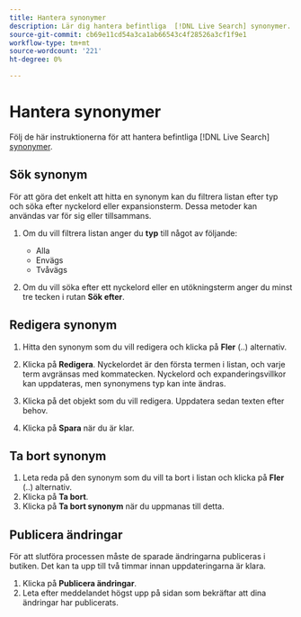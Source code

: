 ```yaml
---
title: Hantera synonymer
description: Lär dig hantera befintliga  [!DNL Live Search] synonymer.
source-git-commit: cb69e11cd54a3ca1ab66543c4f28526a3cf1f9e1
workflow-type: tm+mt
source-wordcount: '221'
ht-degree: 0%

---
```


# Hantera synonymer

Följ de här instruktionerna för att hantera befintliga [!DNL Live Search] [synonymer](synonyms.md).

## Sök synonym

För att göra det enkelt att hitta en synonym kan du filtrera listan efter typ och söka efter nyckelord eller expansionsterm.  Dessa metoder kan användas var för sig eller tillsammans.

1. Om du vill filtrera listan anger du **typ** till något av följande:

   * Alla
   * Envägs
   * Tvåvägs

1. Om du vill söka efter ett nyckelord eller en utökningsterm anger du minst tre tecken i rutan **Sök efter**.

## Redigera synonym

1. Hitta den synonym som du vill redigera och klicka på **Fler** (..) alternativ.

1. Klicka på **Redigera**.
Nyckelordet är den första termen i listan, och varje term avgränsas med kommatecken. Nyckelord och expanderingsvillkor kan uppdateras, men synonymens typ kan inte ändras.
1. Klicka på det objekt som du vill redigera. Uppdatera sedan texten efter behov.

1. Klicka på **Spara** när du är klar.

## Ta bort synonym

1. Leta reda på den synonym som du vill ta bort i listan och klicka på **Fler** (..) alternativ.
1. Klicka på **Ta bort**.
1. Klicka på **Ta bort synonym** när du uppmanas till detta.

## Publicera ändringar

För att slutföra processen måste de sparade ändringarna publiceras i butiken. Det kan ta upp till två timmar innan uppdateringarna är klara.

1. Klicka på **Publicera ändringar**.
1. Leta efter meddelandet högst upp på sidan som bekräftar att dina ändringar har publicerats.
